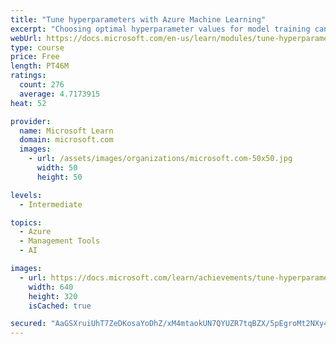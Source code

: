 ```yaml
---
title: "Tune hyperparameters with Azure Machine Learning"
excerpt: "Choosing optimal hyperparameter values for model training can be difficult, and usually involved a great deal of trial and error. With Azure Machine Learning, you can leverage cloud-scale experiments to tune hyperparameters."
webUrl: https://docs.microsoft.com/en-us/learn/modules/tune-hyperparameters-with-azure-machine-learning/
type: course
price: Free
length: PT46M
ratings:
  count: 276
  average: 4.7173915
heat: 52

provider:
  name: Microsoft Learn
  domain: microsoft.com
  images:
    - url: /assets/images/organizations/microsoft.com-50x50.jpg
      width: 50
      height: 50

levels:
  - Intermediate

topics:
  - Azure
  - Management Tools
  - AI

images:
  - url: https://docs.microsoft.com/learn/achievements/tune-hyperparameters-with-azure-machine-learning-social.png
    width: 640
    height: 320
    isCached: true

secured: "AaGSXruiUhT7ZeDKosaYoDhZ/xM4mtaokUN7QYUZR7tqBZX/5pEgroMt2NXy4Lx8h4GI+OQLkeGPC8HmUjTFa0kkVWldquIpwHLUgqLbfxn6n1wIFtNBZ1r/wpiUROZR5U8SGoXf1sdDypmQtPWaMur4XBRk8+m96hNrJD8u3A5JGzPXb34Ru/T2tTjjpkpfddSLwcmOh5ePWlmx0bK1GKaoU0UPxn03Afxa/0VYUL5UMcdBPTztCxYISOWiDIVdjOLHJV+dbp8JLJiDkmdepDbX0Dy+PKjc7AMkveCAQqFNNFtYyvQOvWa0DXV3eIl575Jawx3KKU5wNZR/LmaBcH7Sj9tJR2YsSX1Hn+4Vwc+gNcwXPSYyGX3MXU+TUUo50bHM0dwX3mtldV5HiiwiH1NmtMxIjqGnVXigVrbCv+4=;963IMRoYGcNfSPQbAU5bow=="
---
```


